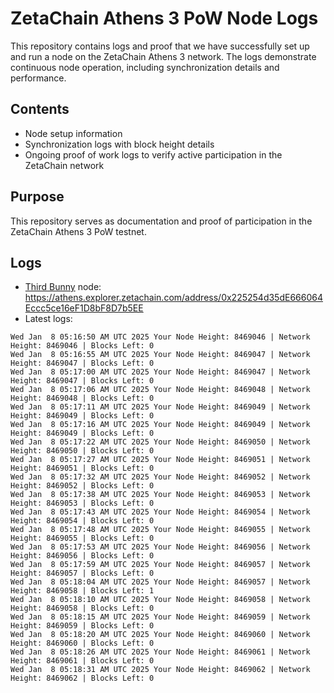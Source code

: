 # ZetaChain Athens 3 PoW Node Logs
This repository contains logs and proof that we have successfully set up and run a node on the ZetaChain Athens 3 network. The logs demonstrate continuous node operation, including synchronization details and performance.

## Contents
- Node setup information
- Synchronization logs with block height details
- Ongoing proof of work logs to verify active participation in the ZetaChain network

## Purpose
This repository serves as documentation and proof of participation in the ZetaChain Athens 3 PoW testnet.

## Logs

- [Third Bunny](https://thirdbunny.xyz/) node: https://athens.explorer.zetachain.com/address/0x225254d35dE666064Eccc5ce16eF1D8bF8D7b5EE
- Latest logs:
```
Wed Jan  8 05:16:50 AM UTC 2025 Your Node Height: 8469046 | Network Height: 8469046 | Blocks Left: 0
Wed Jan  8 05:16:55 AM UTC 2025 Your Node Height: 8469047 | Network Height: 8469047 | Blocks Left: 0
Wed Jan  8 05:17:00 AM UTC 2025 Your Node Height: 8469047 | Network Height: 8469047 | Blocks Left: 0
Wed Jan  8 05:17:06 AM UTC 2025 Your Node Height: 8469048 | Network Height: 8469048 | Blocks Left: 0
Wed Jan  8 05:17:11 AM UTC 2025 Your Node Height: 8469049 | Network Height: 8469049 | Blocks Left: 0
Wed Jan  8 05:17:16 AM UTC 2025 Your Node Height: 8469049 | Network Height: 8469049 | Blocks Left: 0
Wed Jan  8 05:17:22 AM UTC 2025 Your Node Height: 8469050 | Network Height: 8469050 | Blocks Left: 0
Wed Jan  8 05:17:27 AM UTC 2025 Your Node Height: 8469051 | Network Height: 8469051 | Blocks Left: 0
Wed Jan  8 05:17:32 AM UTC 2025 Your Node Height: 8469052 | Network Height: 8469052 | Blocks Left: 0
Wed Jan  8 05:17:38 AM UTC 2025 Your Node Height: 8469053 | Network Height: 8469053 | Blocks Left: 0
Wed Jan  8 05:17:43 AM UTC 2025 Your Node Height: 8469054 | Network Height: 8469054 | Blocks Left: 0
Wed Jan  8 05:17:48 AM UTC 2025 Your Node Height: 8469055 | Network Height: 8469055 | Blocks Left: 0
Wed Jan  8 05:17:53 AM UTC 2025 Your Node Height: 8469056 | Network Height: 8469056 | Blocks Left: 0
Wed Jan  8 05:17:59 AM UTC 2025 Your Node Height: 8469057 | Network Height: 8469057 | Blocks Left: 0
Wed Jan  8 05:18:04 AM UTC 2025 Your Node Height: 8469057 | Network Height: 8469058 | Blocks Left: 1
Wed Jan  8 05:18:10 AM UTC 2025 Your Node Height: 8469058 | Network Height: 8469058 | Blocks Left: 0
Wed Jan  8 05:18:15 AM UTC 2025 Your Node Height: 8469059 | Network Height: 8469059 | Blocks Left: 0
Wed Jan  8 05:18:20 AM UTC 2025 Your Node Height: 8469060 | Network Height: 8469060 | Blocks Left: 0
Wed Jan  8 05:18:26 AM UTC 2025 Your Node Height: 8469061 | Network Height: 8469061 | Blocks Left: 0
Wed Jan  8 05:18:31 AM UTC 2025 Your Node Height: 8469062 | Network Height: 8469062 | Blocks Left: 0
```

